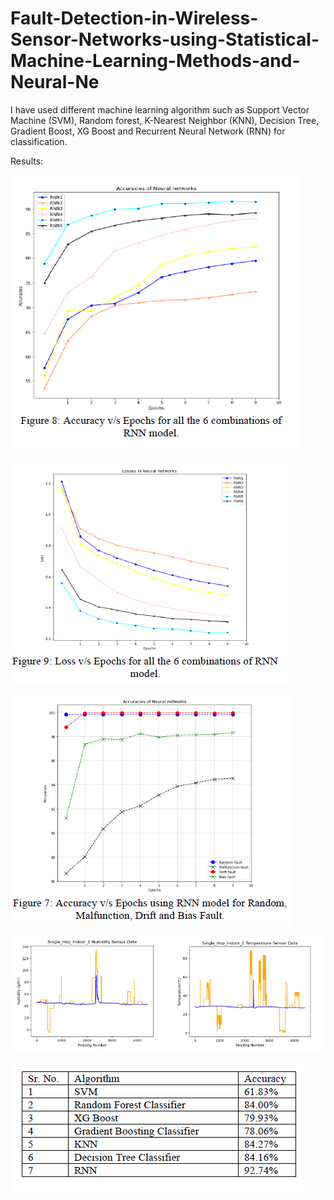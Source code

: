 # Fault-Detection-in-Wireless-Sensor-Networks-using-Statistical-Machine-Learning-Methods-and-Neural-Ne
I have used different machine learning algorithm such as Support Vector Machine (SVM), Random forest, K-Nearest Neighbor (KNN), Decision Tree, Gradient Boost, XG Boost and Recurrent Neural Network (RNN) for classification. 


Results:

![](results/1.PNG)


![](results/2.PNG)


![](results/3.PNG)


![](results/5.PNG)


![](results/4.PNG)
